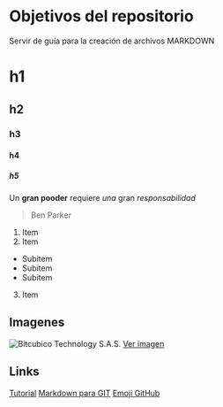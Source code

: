# Objetivos del repositorio
Servir de guía para la creación de archivos MARKDOWN

# h1
## h2
### h3
#### h4
##### h5

Un **gran pooder** requiere *una* gran *responsabilidad*
> Ben Parker

1. Item
2. Item
 * Subitem
 * Subitem
 * Subitem
3. Item

## Imagenes
![Bitcubico Technology S.A.S.](https://marczak.io/images/netcore-vuejs/splash.png)
[Ver imagen](https://marczak.io/images/netcore-vuejs/splash.png)

## Links
[Tutorial](https://www.markdowntutorial.com/)
[Markdown para GIT](https://guides.github.com/pdfs/markdown-cheatsheet-online.pdf)
[Emoji GitHub](https://guides.github.com/pdfs/markdown-cheatsheet-online.pdf)

